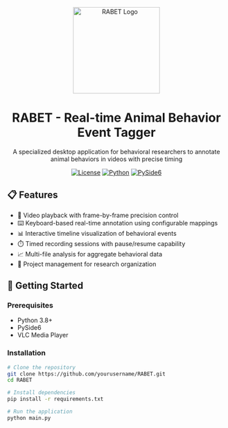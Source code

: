 <div align="center">
  <img src="path/to/logo.png" alt="RABET Logo" width="200"/>
  <h1>RABET - Real-time Animal Behavior Event Tagger</h1>
  <p>A specialized desktop application for behavioral researchers to annotate animal behaviors in videos with precise timing</p>
  
  [![License](https://img.shields.io/badge/License-MIT-blue.svg)](LICENSE)
  [![Python](https://img.shields.io/badge/Python-3.8+-blue.svg)](https://www.python.org/)
  [![PySide6](https://img.shields.io/badge/PySide6-6.4+-blue.svg)](https://doc.qt.io/qtforpython-6/)
</div>

## 📋 Features

- 🎥 Video playback with frame-by-frame precision control
- ⌨️ Keyboard-based real-time annotation using configurable mappings
- 📊 Interactive timeline visualization of behavioral events
- ⏱️ Timed recording sessions with pause/resume capability
- 📈 Multi-file analysis for aggregate behavioral data
- 🔬 Project management for research organization

## 🚀 Getting Started

### Prerequisites
- Python 3.8+
- PySide6
- VLC Media Player

### Installation
```bash
# Clone the repository
git clone https://github.com/yourusername/RABET.git
cd RABET

# Install dependencies
pip install -r requirements.txt

# Run the application
python main.py
